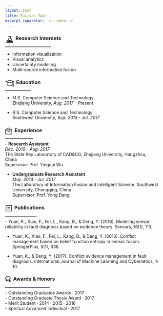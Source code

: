 ```yaml
---
layout: post
title: Kaijuan Yuan
excerpt_separator:  <!--more-->
---
```



<img src="images/interests4.png" width="30" height="30" align="middle" style="float: left; margin-right: 4px; margin-top: .6em"/>

### Research Intersets
<hr style="width: 30%; margin-bottom: 15px; margin: 0.5rem 0; border: 0; border-top: .5px solid #987cb9;"/>

- Information visualization<br>
- Visual analytics<br>
- Uncertainty modeling<br>
- Mutli-source information fusion<br>

<a name="educate"></a>
<img src="images/education3.png" width="30" height="30" align="middle" style="float: left; margin-right: 6px; margin-top: .5em"/>

### Education
<hr style="width: 16.7%; margin-bottom: 15px; margin: 0.5rem 0; border: 0; border-top: .5px solid #987cb9;"/>

- <abbr>M.S.</abbr> Computer Science and Technology<br>
  Zhejiang University, <cite>Aug. 2017 - Present</cite><br>
 

- <abbr>B.S.</abbr> Computer Science and Technology<br>
  Southwest University, <cite>Sep. 2013 - Jul. 2017</cite><br>
  



<a name="exper"></a>
<img src="images/experience3.png" width="23" height="23" align="middle" style="float: left; margin-right: 8px; margin-top: .7em"/>

### Experience
<hr style="width: 18%; margin-bottom: 15px; margin: 0.5rem 0; border: 0; border-top: .5px solid #987cb9;"/>
- <strong>Research Assistant</strong><br>
  <cite>Dec. 2016 - Aug. 2017</cite><br>
  The State Key Laboratory of CAD&CG, Zhejiang University, Hangzhou, China<br>
  Supervisor: Prof. Yingcai Wu


- <strong>Undergraduate Research Assistant</strong><br>
  <cite>May. 2014 - Jul. 2017</cite><br>
  The Laboratory of Information Fusion and Intelligent Science, Southwest University, Chongqing, China<br>
  Supervisor: Prof. Yong Deng



<a name="public"></a>
<img src="images/publications3.png" width="24" height="24" align="middle" style="float: left; margin-right: 6px; margin-top: .6em"/>

### Publications
<hr style="width: 20.5%; margin-bottom: 15px; margin: 0.5rem 0; border: 0; border-top: .5px solid #987cb9;"/>
- Yuan, K., Xiao, F., Fei, L., Kang, B., & Deng, Y. (2016). Modeling sensor reliability in fault diagnosis based on evidence theory. Sensors, 16(1), 113.

- Yuan, K., Xiao, F., Fei, L., Kang, B., & Deng, Y. (2016). Conflict management based on belief function entropy in sensor fusion. SpringerPlus, 5(1), 638.

- Yuan, K., & Deng, Y. (2017). Conflict evidence management in fault diagnosis. International Journal of Machine Learning and Cybernetics, 1-10.


<a name="awards"></a>
<img src="images/awards2.png" width="20" height="20" align="middle" style="float: left; margin-right: 6px; margin-top: .7em"/>

### Awards & Honors
<hr style="width: 29%; margin-bottom: 15px; margin: 0.5rem 0; border: 0; border-top: .5px solid #987cb9;"/>
- Outstanding Graduates Awards · 2017<br>
- Outstanding Graduate Thesis Award · 2017<br>
- Merit Student · 2014 · 2015 · 2016<br>
- Spiritual Advanced Individual · 2017

